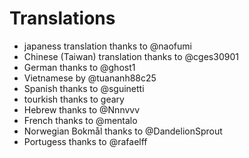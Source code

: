 # Translations

  * japaness translation thanks to @naofumi
  * Chinese (Taiwan) translation thanks to @cges30901
  * German thanks to @ghost1
  * Vietnamese by @tuananh88c25
  * Spanish thanks to @sguinetti 
  * tourkish thanks to geary
  * Hebrew thanks to @Nnnvvv
  * French thanks to @mentalo
  * Norwegian Bokmål thanks to @DandelionSprout
  * Portugess thanks to @rafaelff
